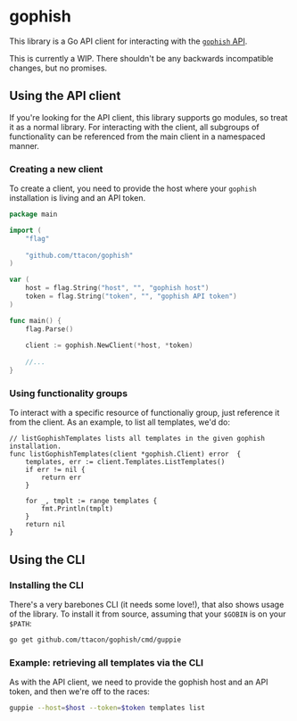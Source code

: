 # gophish

This library is a Go API client for interacting with the [`gophish` API](https://docs.getgophish.com/api-documentation/).

This is currently a WIP. There shouldn't be any backwards incompatible changes, but no promises.

## Using the API client

If you're looking for the API client, this library supports go modules, so 
treat it as a normal library. For interacting with the client, all subgroups
of functionality can be referenced from the main client in a namespaced
manner.

### Creating a new client
To create a client, you need to provide the host where your `gophish`
installation is living and an API token.

```go
package main

import (
    "flag"
    
    "github.com/ttacon/gophish"
)

var (
    host = flag.String("host", "", "gophish host")
    token = flag.String("token", "", "gophish API token")
)

func main() {
    flag.Parse()
    
    client := gophish.NewClient(*host, *token)
    
    //...
}
```

### Using functionality groups
To interact with a specific resource of functionaliy group, just reference
it from the client. As an example, to list all templates, we'd do:

```
// listGophishTemplates lists all templates in the given gophish installation.
func listGophishTemplates(client *gophish.Client) error  {
    templates, err := client.Templates.ListTemplates()
    if err != nil {
        return err
    }
    
    for _, tmplt := range templates {
        fmt.Println(tmplt)
    }
    return nil
}
```

## Using the CLI

### Installing the CLI
There's a very barebones CLI (it needs some love!), that also shows usage of
the library. To install it from source, assuming that your `$GOBIN` is on your
`$PATH`:

```sh
go get github.com/ttacon/gophish/cmd/guppie
```

### Example: retrieving all templates via the CLI
As with the API client, we need to provide the gophish host and an API token,
and then we're off to the races:

```sh
guppie --host=$host --token=$token templates list
```